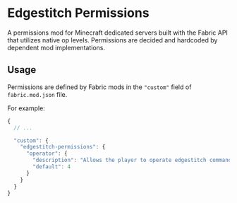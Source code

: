 # Edgestitch Permissions
A permissions mod for Minecraft dedicated servers built with the Fabric API that utilizes native
op levels. Permissions are decided and hardcoded by dependent mod implementations.

## Usage
Permissions are defined by Fabric mods in the `"custom"` field of `fabric.mod.json` file. 

For example:
```javascript
{
  // ...

  "custom": {
    "edgestitch-permissions": {
      "operator": {
        "description": "Allows the player to operate edgestitch commands.",
        "default": 4
      }
    }
  }
}
```
